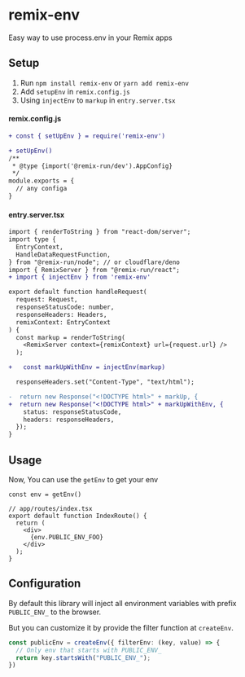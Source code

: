 # remix-env
Easy way to use process.env in your Remix apps

## Setup

1. Run `npm install remix-env` or `yarn add remix-env`
2. Add `setupEnv` in `remix.config.js`
3. Using `injectEnv` to `markup` in `entry.server.tsx`

#### remix.config.js
```diff
+ const { setUpEnv } = require('remix-env')

+ setUpEnv()
/**
 * @type {import('@remix-run/dev').AppConfig}
 */
module.exports = {
  // any configa
}

```


#### entry.server.tsx
```diff
import { renderToString } from "react-dom/server";
import type {
  EntryContext,
  HandleDataRequestFunction,
} from "@remix-run/node"; // or cloudflare/deno
import { RemixServer } from "@remix-run/react";
+ import { injectEnv } from 'remix-env'

export default function handleRequest(
  request: Request,
  responseStatusCode: number,
  responseHeaders: Headers,
  remixContext: EntryContext
) {
  const markup = renderToString(
    <RemixServer context={remixContext} url={request.url} />
  );

+   const markUpWithEnv = injectEnv(markup)

  responseHeaders.set("Content-Type", "text/html");

-  return new Response("<!DOCTYPE html>" + markUp, {
+  return new Response("<!DOCTYPE html>" + markUpWithEnv, {
    status: responseStatusCode,
    headers: responseHeaders,
  });
}
```

## Usage

Now, You can use the `getEnv` to get your env
```tsx
const env = getEnv()

// app/routes/index.tsx
export default function IndexRoute() {
  return (
    <div>
      {env.PUBLIC_ENV_FOO}
    </div>
  );
}
```

## Configuration

By default this library will inject all environment variables with prefix `PUBLIC_ENV_` to the browser.

But you can customize it by provide the filter function at `createEnv`.

```typescript
const publicEnv = createEnv({ filterEnv: (key, value) => {
  // Only env that starts with PUBLIC_ENV_
  return key.startsWith("PUBLIC_ENV_");
})
```
